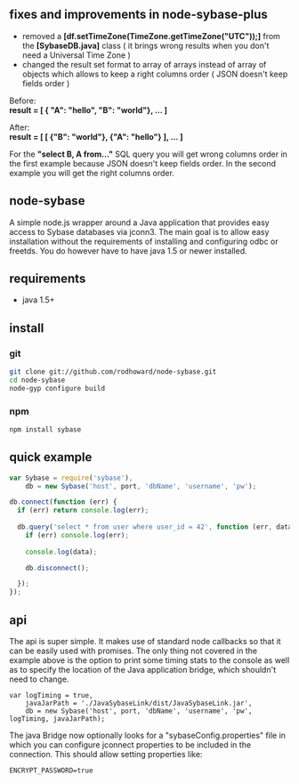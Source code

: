 fixes and improvements in node-sybase-plus
------------

* removed a <b>[df.setTimeZone(TimeZone.getTimeZone("UTC"));]</b> from the <b>[SybaseDB.java]</b> class ( it brings wrong results when you don't need a Universal Time Zone )
* changed the result set format to array of arrays instead of array of objects which allows to keep a right columns order ( JSON doesn't keep fields order )

Before:<br/>
<b>result = [ { "A": "hello", "B": "world"}, ... ]</b>

After:<br/>
<b>result = [ [ {"B": "world"}, {"A": "hello"} ], ... ]</b>

For the <b>"select B, A from..."</b> SQL query you will get wrong columns order in the first example because JSON doesn't keep fields order.
In the second example you will get the right columns order.

node-sybase
---------

A simple node.js wrapper around a Java application that provides easy access to Sybase databases via jconn3. The main goal is to allow easy installation without the requirements of installing and configuring odbc or freetds. You do however have to have java 1.5 or newer installed.


requirements
------------

* java 1.5+

install
-------

### git

```bash
git clone git://github.com/rodhoward/node-sybase.git
cd node-sybase
node-gyp configure build
```
### npm

```bash
npm install sybase
```

quick example
-------------

```javascript
var Sybase = require('sybase'),
	db = new Sybase('host', port, 'dbName', 'username', 'pw');

db.connect(function (err) {
  if (err) return console.log(err);
  
  db.query('select * from user where user_id = 42', function (err, data) {
    if (err) console.log(err);
    
    console.log(data);

    db.disconnect();

  });
});
```

api
-------------

The api is super simple. It makes use of standard node callbacks so that it can be easily used with promises. The only thing not covered in the example above is the option to print some timing stats to the console as well as to specify the location of the Java application bridge, which shouldn't need to change.

```javascirpt 
var logTiming = true,
	javaJarPath = './JavaSybaseLink/dist/JavaSybaseLink.jar',
	db = new Sybase('host', port, 'dbName', 'username', 'pw', logTiming, javaJarPath);
```

The java Bridge now optionally looks for a "sybaseConfig.properties" file in which you can configure jconnect properties to be included in the connection. This should allow setting properties like:
```properties
ENCRYPT_PASSWORD=true
```